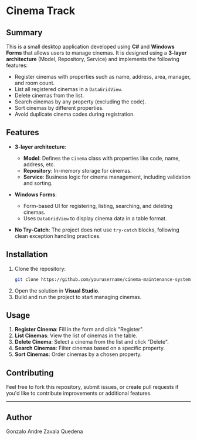 # Cinema Track 

## Summary
This is a small desktop application developed using **C#** and **Windows Forms** that allows users to manage cinemas. It is designed using a **3-layer architecture** (Model, Repository, Service) and implements the following features:

- Register cinemas with properties such as name, address, area, manager, and room count.
- List all registered cinemas in a `DataGridView`.
- Delete cinemas from the list.
- Search cinemas by any property (excluding the code).
- Sort cinemas by different properties.
- Avoid duplicate cinema codes during registration.

## Features
- **3-layer architecture**:
  - **Model**: Defines the `Cinema` class with properties like code, name, address, etc.
  - **Repository**: In-memory storage for cinemas.
  - **Service**: Business logic for cinema management, including validation and sorting.
  
- **Windows Forms**:
  - Form-based UI for registering, listing, searching, and deleting cinemas.
  - Uses `DataGridView` to display cinema data in a table format.
  
- **No Try-Catch**: The project does not use `try-catch` blocks, following clean exception handling practices.

## Installation
1. Clone the repository:
    ```bash
    git clone https://github.com/yourusername/cinema-maintenance-system.git
    ```
2. Open the solution in **Visual Studio**.
3. Build and run the project to start managing cinemas.

## Usage
1. **Register Cinema**: Fill in the form and click "Register".
2. **List Cinemas**: View the list of cinemas in the table.
3. **Delete Cinema**: Select a cinema from the list and click "Delete".
4. **Search Cinemas**: Filter cinemas based on a specific property.
5. **Sort Cinemas**: Order cinemas by a chosen property.

## Contributing
Feel free to fork this repository, submit issues, or create pull requests if you'd like to contribute improvements or additional features.

---

## Author
Gonzalo Andre Zavala Quedena
